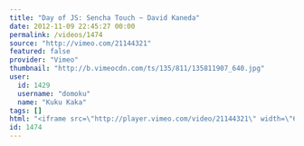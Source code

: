```yaml
---
title: "Day of JS: Sencha Touch ~ David Kaneda"
date: 2012-11-09 22:45:27 00:00
permalink: /videos/1474
source: "http://vimeo.com/21144321"
featured: false
provider: "Vimeo"
thumbnail: "http://b.vimeocdn.com/ts/135/811/135811907_640.jpg"
user:
  id: 1429
  username: "domoku"
  name: "Kuku Kaka"
tags: []
html: "<iframe src=\"http://player.vimeo.com/video/21144321\" width=\"640\" height=\"352\" frameborder=\"0\" webkitAllowFullScreen mozallowfullscreen allowFullScreen></iframe>"
id: 1474
---
```


